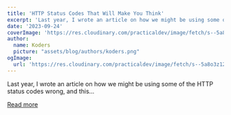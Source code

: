 ```yaml
---
title: 'HTTP Status Codes That Will Make You Think'
excerpt: 'Last year, I wrote an article on how we might be using some of the HTTP status codes wrong, and this...'
date: '2023-09-24'
coverImage: 'https://res.cloudinary.com/practicaldev/image/fetch/s--5a8o3z12--/c_imagga_scale,f_auto,fl_progressive,h_420,q_auto,w_1000/https://dev-to-uploads.s3.amazonaws.com/uploads/articles/jm5buc0xrhj8jsvuu4oh.png'
author:
  name: Koders
  picture: "assets/blog/authors/koders.png"
ogImage:
  url: 'https://res.cloudinary.com/practicaldev/image/fetch/s--5a8o3z12--/c_imagga_scale,f_auto,fl_progressive,h_420,q_auto,w_1000/https://dev-to-uploads.s3.amazonaws.com/uploads/articles/jm5buc0xrhj8jsvuu4oh.png'
---
```


Last year, I wrote an article on how we might be using some of the HTTP status codes wrong, and this...

[Read more](https://dev.to/pragativerma18/http-status-codes-that-will-make-you-think-5mc)
